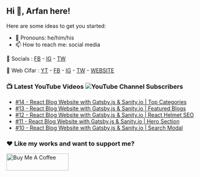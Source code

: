 ## Hi 👋, Arfan here!

Here are some ideas to get you started:

- 🌱 Pronouns: he/him/his
- 📫 How to reach me: social media

🤙 Socials : [FB][fb] - [IG][ig] - [TW][tw]

🏦 Web Cifar : [YT][wyt] - [FB][wcfb] - [IG][wcig] - [TW][wctw] - [WEBSITE][wcwebsite]

### 📺 Latest YouTube Videos ![YouTube Channel Subscribers](https://img.shields.io/youtube/channel/subscribers/UCdxaLo9ALJgXgOUDURRPGiQ?style=social)

<!-- YOUTUBE:START -->
- [#14 - React Blog Website with Gatsby.js &amp; Sanity.io | Top Categories](https://www.youtube.com/watch?v=97vRaPK7qPQ)
- [#13 - React Blog Website with Gatsby.js &amp; Sanity.io | Featured Blogs](https://www.youtube.com/watch?v=yH515aJ_N_0)
- [#12 - React Blog Website with Gatsby.js &amp; Sanity.io | React Helmet SEO](https://www.youtube.com/watch?v=c-kEFP2kjHo)
- [#11 - React Blog Website with Gatsby.js &amp; Sanity.io | Hero Section](https://www.youtube.com/watch?v=ubrO_Vxxezk)
- [#10 - React Blog Website with Gatsby.js &amp; Sanity.io | Search Modal](https://www.youtube.com/watch?v=k_q7rWeO8nk)
<!-- YOUTUBE:END -->

### ♥ Like my works and want to support me?
<a href="https://www.buymeacoffee.com/shaifarfan08" target="_blank"><img src="https://cdn.buymeacoffee.com/buttons/v2/default-blue.png" alt="Buy Me A Coffee" style="height: 45px !important;width: 162.75px !important;" ></a>


[fb]: http://facebook.com/fb.shaifarfan08
[ig]: http://instagram.com/shaifarfan08
[tw]: http://twitter.com/shaifarfan08
[wcfb]: http://facebook.com/webcifar
[wcig]: http://instagram.com/web_cifar
[wctw]: http://twitter.com/webcifar
[wcwebsite]: http://webcifar.com
[wyt]: https://www.youtube.com/channel/UCdxaLo9ALJgXgOUDURRPGiQ
